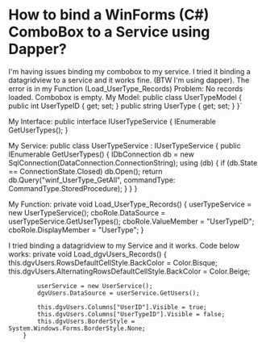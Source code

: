 
# How to bind a WinForms (C#) ComboBox to a Service using Dapper?

I'm having issues binding my combobox to my service. I tried it binding a datagridview to a service and it works fine. (BTW I'm using dapper). The error is in my Function (Load_UserType_Records)
Problem: No records loaded. Combobox is empty.
My Model:
    public class UserTypeModel
    {
        public int UserTypeID { get; set; }
        public string UserType { get; set; }
    }`

My Interface:
    public interface IUserTypeService
    {
        IEnumerable<UserTypeModel> GetUserTypes();
    }

My Service:
    public class UserTypeService : IUserTypeService
    {
        public IEnumerable<UserTypeModel> GetUserTypes()
        {
            IDbConnection db = new SqlConnection(DataConnection.ConnectionString);
            using (db)
            {
                if (db.State == ConnectionState.Closed)
                    db.Open();
                return db.Query<UserTypeModel>("winf_UserType_GetAll", commandType: CommandType.StoredProcedure);
            }
        }
    }

My Function:
        private void Load_UserType_Records()
        {
            userTypeService = new UserTypeService();
            cboRole.DataSource = userTypeService.GetUserTypes();
            cboRole.ValueMember = "UserTypeID";
            cboRole.DisplayMember = "UserType";
        }

I tried binding a datagridview to my Service and it works.
Code below works:
        private void Load_dgvUsers_Records()
        {
            this.dgvUsers.RowsDefaultCellStyle.BackColor = Color.Bisque;
            this.dgvUsers.AlternatingRowsDefaultCellStyle.BackColor = Color.Beige;

            userService = new UserService();
            dgvUsers.DataSource = userService.GetUsers();

            this.dgvUsers.Columns["UserID"].Visible = true;
            this.dgvUsers.Columns["UserTypeID"].Visible = false;
            this.dgvUsers.BorderStyle = System.Windows.Forms.BorderStyle.None;
        }


        